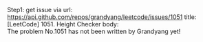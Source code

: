 Step1: get issue via url: https://api.github.com/repos/grandyang/leetcode/issues/1051 
 title:[LeetCode] 1051. Height Checker 
 body:  
 The problem No.1051 has not been written by Grandyang yet!